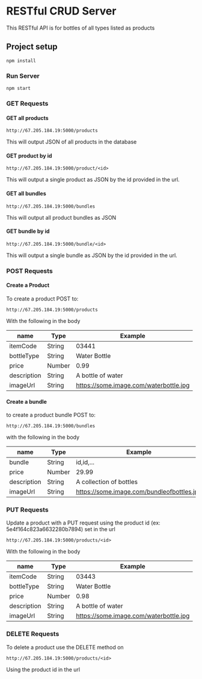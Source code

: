 # RESTful CRUD Server

This RESTful API is for bottles of all types listed as products

## Project setup
```
npm install
```

### Run Server
```
npm start
```

### GET Requests

#### GET all products
```
http://67.205.184.19:5000/products
```
This will output JSON of all products in the database

#### GET product by id
```
http://67.205.184.19:5000/product/<id>
```
This will output a single product as JSON by the id provided in the url.

#### GET all bundles
```
http://67.205.184.19:5000/bundles
```
This will output all product bundles as JSON

#### GET bundle by id
```
http://67.205.184.19:5000/bundle/<id>
```
This will output a single bundle as JSON by the id provided in the url.


### POST Requests

#### Create a Product

To create a product POST to:

```
http://67.205.184.19:5000/products
```
With the following in the body

name | Type | Example
--- | --- | ---
itemCode | String | 03441
bottleType | String | Water Bottle
price | Number | 0.99
description | String | A bottle of water
imageUrl | String | https://some.image.com/waterbottle.jpg


#### Create a bundle

to create a product bundle POST to:

```
http://67.205.184.19:5000/bundles
```
with the following in the body

name | Type | Example
--- | --- | ---
bundle | String | id,id,...
price | Number | 29.99
description | String | A collection of bottles
imageUrl | String | https://some.image.com/bundleofbottles.jpg

### PUT Requests

Update a product with a PUT request using the product id (ex: 5e4f164c823a6632280b7894) set in the url

```
http://67.205.184.19:5000/products/<id>
```

With the following in the body

name | Type | Example
--- | --- | ---
itemCode | String | 03443
bottleType | String | Water Bottle
price | Number | 0.98
description | String | A bottle of water
imageUrl | String | https://some.image.com/waterbottle.jpg

### DELETE Requests

To delete a product use the DELETE method on
```
http://67.205.184.19:5000/products/<id>
```
Using the product id in the url
